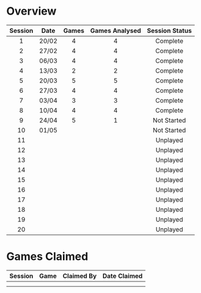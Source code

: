 # Overview

| Session | Date  | Games | Games Analysed | Session Status |
|:-------:|:-----:|:-----:|:--------------:|:--------------:|
|    1    | 20/02 |   4   |       4        |    Complete    |
|    2    | 27/02 |   4   |       4        |    Complete    |
|    3    | 06/03 |   4   |       4        |    Complete    |
|    4    | 13/03 |   2   |       2        |    Complete    |
|    5    | 20/03 |   5   |       5        |    Complete    |
|    6    | 27/03 |   4   |       4        |    Complete    |
|    7    | 03/04 |   3   |       3        |    Complete     |
|    8    | 10/04 |   4   |       4        |    Complete      |
|    9    | 24/04 |   5   |       1        |  Not Started   |
|    10   | 01/05 |       |                |    Not Started    |
|    11   ||       |       |    Unplayed    |
|    12   ||       |       |    Unplayed    |
|    13   ||       |       |    Unplayed    |
|    14   ||       |       |    Unplayed    |
|    15   ||       |       |    Unplayed    |
|    16   ||       |       |    Unplayed    |
|    17   ||       |       |    Unplayed    |
|    18   ||       |       |    Unplayed    |
|    19   ||       |       |    Unplayed    |
|    20   ||       |       |    Unplayed    |

# Games Claimed

| Session | Game | Claimed By | Date Claimed |
|:-------:|:----:|:----------:|:------------:|
|         |      |            |              |
|         |      |            |              |